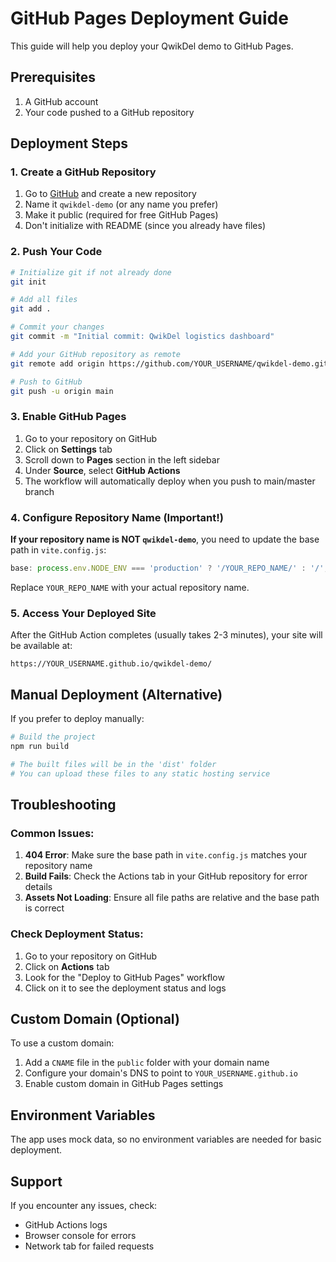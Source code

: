 # GitHub Pages Deployment Guide

This guide will help you deploy your QwikDel demo to GitHub Pages.

## Prerequisites

1. A GitHub account
2. Your code pushed to a GitHub repository

## Deployment Steps

### 1. Create a GitHub Repository

1. Go to [GitHub](https://github.com) and create a new repository
2. Name it `qwikdel-demo` (or any name you prefer)
3. Make it public (required for free GitHub Pages)
4. Don't initialize with README (since you already have files)

### 2. Push Your Code

```bash
# Initialize git if not already done
git init

# Add all files
git add .

# Commit your changes
git commit -m "Initial commit: QwikDel logistics dashboard"

# Add your GitHub repository as remote
git remote add origin https://github.com/YOUR_USERNAME/qwikdel-demo.git

# Push to GitHub
git push -u origin main
```

### 3. Enable GitHub Pages

1. Go to your repository on GitHub
2. Click on **Settings** tab
3. Scroll down to **Pages** section in the left sidebar
4. Under **Source**, select **GitHub Actions**
5. The workflow will automatically deploy when you push to main/master branch

### 4. Configure Repository Name (Important!)

**If your repository name is NOT `qwikdel-demo`**, you need to update the base path in `vite.config.js`:

```javascript
base: process.env.NODE_ENV === 'production' ? '/YOUR_REPO_NAME/' : '/',
```

Replace `YOUR_REPO_NAME` with your actual repository name.

### 5. Access Your Deployed Site

After the GitHub Action completes (usually takes 2-3 minutes), your site will be available at:

```
https://YOUR_USERNAME.github.io/qwikdel-demo/
```

## Manual Deployment (Alternative)

If you prefer to deploy manually:

```bash
# Build the project
npm run build

# The built files will be in the 'dist' folder
# You can upload these files to any static hosting service
```

## Troubleshooting

### Common Issues:

1. **404 Error**: Make sure the base path in `vite.config.js` matches your repository name
2. **Build Fails**: Check the Actions tab in your GitHub repository for error details
3. **Assets Not Loading**: Ensure all file paths are relative and the base path is correct

### Check Deployment Status:

1. Go to your repository on GitHub
2. Click on **Actions** tab
3. Look for the "Deploy to GitHub Pages" workflow
4. Click on it to see the deployment status and logs

## Custom Domain (Optional)

To use a custom domain:

1. Add a `CNAME` file in the `public` folder with your domain name
2. Configure your domain's DNS to point to `YOUR_USERNAME.github.io`
3. Enable custom domain in GitHub Pages settings

## Environment Variables

The app uses mock data, so no environment variables are needed for basic deployment.

## Support

If you encounter any issues, check:
- GitHub Actions logs
- Browser console for errors
- Network tab for failed requests
